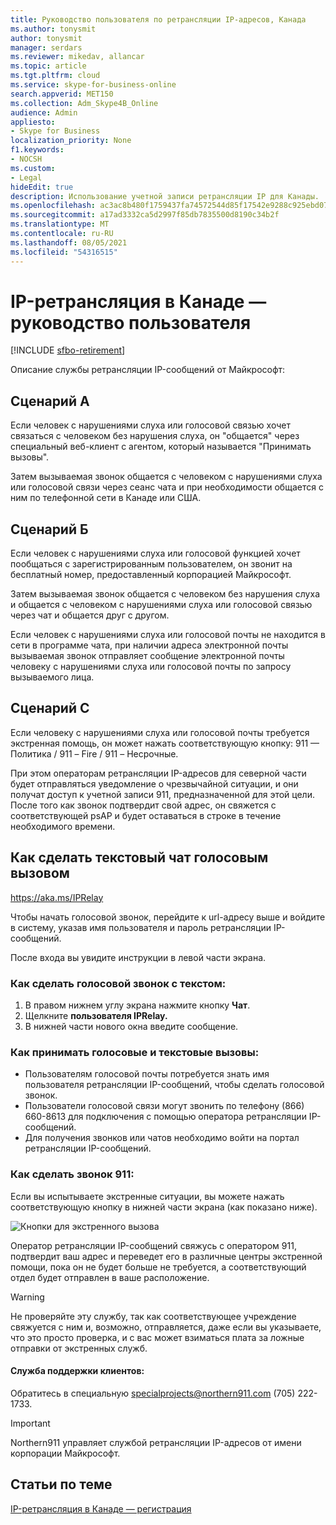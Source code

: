 ```yaml
---
title: Руководство пользователя по ретрансляции IP-адресов, Канада
ms.author: tonysmit
author: tonysmit
manager: serdars
ms.reviewer: mikedav, allancar
ms.topic: article
ms.tgt.pltfrm: cloud
ms.service: skype-for-business-online
search.appverid: MET150
ms.collection: Adm_Skype4B_Online
audience: Admin
appliesto:
- Skype for Business
localization_priority: None
f1.keywords:
- NOCSH
ms.custom:
- Legal
hideEdit: true
description: Использование учетной записи ретрансляции IP для Канады.
ms.openlocfilehash: ac3ac8b480f1759437fa74572544d85f17542e9288c925ebd07bfaea9a25e0de
ms.sourcegitcommit: a17ad3332ca5d2997f85db7835500d8190c34b2f
ms.translationtype: MT
ms.contentlocale: ru-RU
ms.lasthandoff: 08/05/2021
ms.locfileid: "54316515"
---
```

# <a name="ip-relay-in-canada---user-guide"></a>IP-ретрансляция в Канаде — руководство пользователя

[!INCLUDE [sfbo-retirement](../../Hub/includes/sfbo-retirement.md)]

Описание службы ретрансляции IP-сообщений от Майкрософт:

## <a name="scenario-a"></a>Сценарий A
Если человек с нарушениями слуха или голосовой связью хочет связаться с человеком без нарушения слуха, он "общается" через специальный веб-клиент с агентом, который называется "Принимать вызовы".

Затем вызываемая звонок общается с человеком с нарушениями слуха или голосовой связи через сеанс чата и при необходимости общается с ним по телефонной сети в Канаде или США.

## <a name="scenario-b"></a>Сценарий Б
Если человек с нарушениями слуха или голосовой функцией хочет пообщаться с зарегистрированным пользователем, он звонит на бесплатный номер, предоставленный корпорацией Майкрософт.

Затем вызываемая звонок общается с человеком без нарушения слуха и общается с человеком с нарушениями слуха или голосовой связью через чат и общается друг с другом.

Если человек с нарушениями слуха или голосовой почты не находится в сети в программе чата, при наличии адреса электронной почты вызываемая звонок отправляет сообщение электронной почты человеку с нарушениями слуха или голосовой почты по запросу вызываемого лица.

## <a name="scenario-c"></a>Сценарий C
Если человеку с нарушениями слуха или голосовой почты требуется экстренная помощь, он может нажать соответствующую кнопку: 911 — Политика / 911 – Fire / 911 – Несрочные.

При этом операторам ретрансляции IP-адресов для северной части будет отправляться уведомление о чрезвычайной ситуации, и они получат доступ к учетной записи 911, предназначенной для этой цели. После того как звонок подтвердит свой адрес, он свяжется с соответствующей psAP и будет оставаться в строке в течение необходимого времени.

## <a name="how-to-place-a-text-chat-to-voice-call"></a>Как сделать текстовый чат голосовым вызовом

https://aka.ms/IPRelay

Чтобы начать голосовой звонок, перейдите к url-адресу выше и войдите в систему, указав имя пользователя и пароль ретрансляции IP-сообщений.

После входа вы увидите инструкции в левой части экрана.

### <a name="how-to-make-a-text-to-voice-call"></a>Как сделать голосовой звонок с текстом:
1. В правом нижнем углу экрана нажмите кнопку **Чат**.
2. Щелкните **пользователя IPRelay.**
3. В нижней части нового окна введите сообщение.

### <a name="how-to-receive-a-voice-to-text-call"></a>Как принимать голосовые и текстовые вызовы:
- Пользователям голосовой почты потребуется знать имя пользователя ретрансляции IP-сообщений, чтобы сделать голосовой звонок.
- Пользователи голосовой связи могут звонить по телефону (866) 660-8613 для подключения с помощью оператора ретрансляции IP-сообщений.
- Для получения звонков или чатов необходимо войти на портал ретрансляции IP-сообщений.

### <a name="how-to-place-a-911-call"></a>Как сделать звонок 911:
Если вы испытываете экстренные ситуации, вы можете нажать соответствующую кнопку в нижней части экрана (как показано ниже).

![Кнопки для экстренного вызова](../images/ip-relay-emergency-buttons.png)

Оператор ретрансляции IP-сообщений свяжусь с оператором 911, подтвердит ваш адрес и переведет его в различные центры экстренной помощи, пока он не будет больше не требуется, а соответствующий отдел будет отправлен в ваше расположение.

> [!WARNING]
> Не проверяйте эту службу, так как соответствующее учреждение свяжуется с ним и, возможно, отправляется, даже если вы указываете, что это просто проверка, и с вас может взиматься плата за ложные отправки от экстренных служб.

#### <a name="customer-support"></a>Служба поддержки клиентов:
Обратитесь в [](mailto:specialprojects@northern911.com) специальную specialprojects@northern911.com (705) 222-1733.

> [!IMPORTANT]
> Northern911 управляет службой ретрансляции IP-адресов от имени корпорации Майкрософт.

## <a name="related-topics"></a>Статьи по теме

[IP-ретрансляция в Канаде — регистрация](ip-relay-canada-email-signup.md)






